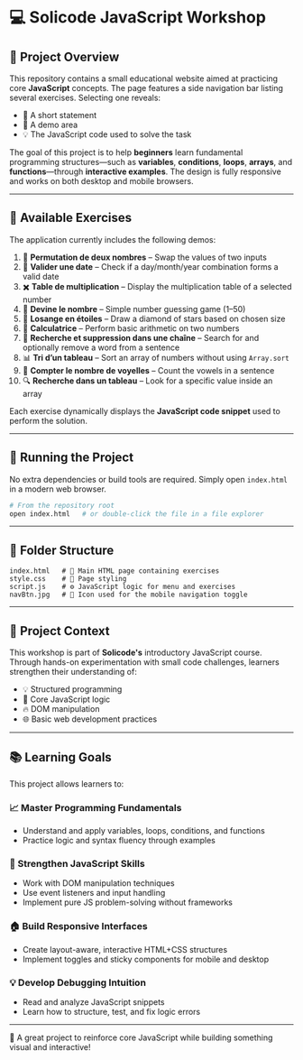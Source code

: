 # 💻 Solicode JavaScript Workshop

## 📘 Project Overview

This repository contains a small educational website aimed at practicing core **JavaScript** concepts. The page features a side navigation bar listing several exercises. Selecting one reveals:

* 🧹 A short statement
* 🧪 A demo area
* 💡 The JavaScript code used to solve the task

The goal of this project is to help **beginners** learn fundamental programming structures—such as **variables**, **conditions**, **loops**, **arrays**, and **functions**—through **interactive examples**. The design is fully responsive and works on both desktop and mobile browsers.

---

## 🧠 Available Exercises

The application currently includes the following demos:

1. 🔄 **Permutation de deux nombres** – Swap the values of two inputs
2. 📅 **Valider une date** – Check if a day/month/year combination forms a valid date
3. ✖️ **Table de multiplication** – Display the multiplication table of a selected number
4. 🎯 **Devine le nombre** – Simple number guessing game (1–50)
5. 🔷 **Losange en étoiles** – Draw a diamond of stars based on chosen size
6. 🧮 **Calculatrice** – Perform basic arithmetic on two numbers
7. 🧹 **Recherche et suppression dans une chaîne** – Search for and optionally remove a word from a sentence
8. 📊 **Tri d’un tableau** – Sort an array of numbers without using `Array.sort`
9. 🐡 **Compter le nombre de voyelles** – Count the vowels in a sentence
10. 🔍 **Recherche dans un tableau** – Look for a specific value inside an array

Each exercise dynamically displays the **JavaScript code snippet** used to perform the solution.

---

## 🚀 Running the Project

No extra dependencies or build tools are required. Simply open `index.html` in a modern web browser.

```bash
# From the repository root
open index.html   # or double-click the file in a file explorer
```

---

## 📁 Folder Structure

```
index.html   # 🧱 Main HTML page containing exercises
style.css    # 🎨 Page styling
script.js    # ⚙️ JavaScript logic for menu and exercises
navBtn.jpg   # 📸 Icon used for the mobile navigation toggle
```

---

## 🏫 Project Context

This workshop is part of **Solicode's** introductory JavaScript course. Through hands-on experimentation with small code challenges, learners strengthen their understanding of:

* 💡 Structured programming
* 🧠 Core JavaScript logic
* 🔥 DOM manipulation
* 🌐 Basic web development practices

---

## 📚 Learning Goals

This project allows learners to:

### 📈 Master Programming Fundamentals

* Understand and apply variables, loops, conditions, and functions
* Practice logic and syntax fluency through examples

### 🔧 Strengthen JavaScript Skills

* Work with DOM manipulation techniques
* Use event listeners and input handling
* Implement pure JS problem-solving without frameworks

### 🏠 Build Responsive Interfaces

* Create layout-aware, interactive HTML+CSS structures
* Implement toggles and sticky components for mobile and desktop

### 💡 Develop Debugging Intuition

* Read and analyze JavaScript snippets
* Learn how to structure, test, and fix logic errors

---

🌟 A great project to reinforce core JavaScript while building something visual and interactive!

